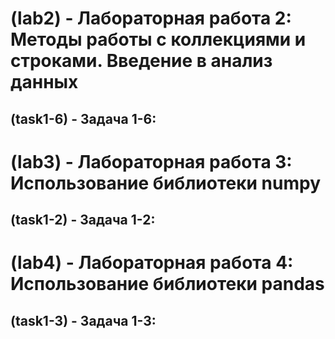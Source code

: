 # (lab2) - Лабораторная работа 2: Методы работы с коллекциями и строками. Введение в анализ данных

## (task1-6) - Задача 1-6:

# (lab3) - Лабораторная работа 3: Использование библиотеки numpy

## (task1-2) - Задача 1-2:

# (lab4) - Лабораторная работа 4: Использование библиотеки pandas

## (task1-3) - Задача 1-3:
